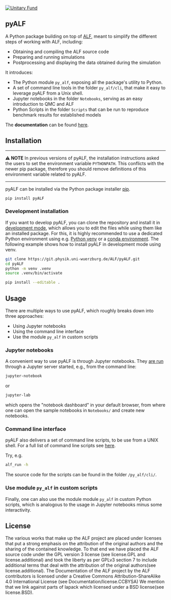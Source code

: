 [![Unitary Fund](https://img.shields.io/badge/Supported%20By-UNITARY%20FUND-brightgreen.svg?style=for-the-badge)](http://unitary.fund)

## pyALF

A Python package building on top of [ALF](https://git.physik.uni-wuerzburg.de/ALF/ALF), meant to simplify the different steps of working with ALF, including:

* Obtaining and compiling the ALF source code
* Preparing and running simulations
* Postprocessing and displaying the data obtained during the simulation

It introduces:

* The Python module `py_alf`, exposing all the package's utility to Python.
* A set of command line tools in the folder `py_alf/cli`, that make it easy to leverage pyALF from a Unix shell.
* Jupyter notebooks in the folder `Notebooks`, serving as an easy introduction to QMC and ALF
* Python Scripts in the folder `Scripts` that can be run to reproduce benchmark results for established models

The **documentation** can be found [here](https://gitpages.physik.uni-wuerzburg.de/ALF/pyALF).

## Installation

---
**⚠️ NOTE** In previous versions of pyALF, the installation instructions asked the users to set the environment variable `PYTHONPATH`.
This conflicts with the newer pip package, therefore you should remove definitions of this environment variable related to pyALF.

---

pyALF can be installed via the Python package installer [pip](https://pip.pypa.io/en/stable/).

```bash
pip install pyALF
```

### Development installation

If you want to develop pyALF, you can clone the repository and install it in
[development mode](https://setuptools.pypa.io/en/latest/userguide/development_mode.html),
which allows you to edit the files while using them like an installed package.
For this, it is highly recommended to use a dedicated Python environment using e.g.
[Python venv](https://packaging.python.org/en/latest/guides/installing-using-pip-and-virtual-environments/)
or a
[conda environment](https://conda.io/projects/conda/en/latest/user-guide/tasks/manage-environments.html).
The following example shows how to install pyALF in development mode using venv.

```bash
git clone https://git.physik.uni-wuerzburg.de/ALF/pyALF.git
cd pyALF
python -m venv .venv
source .venv/bin/activate

pip install --editable .
```

## Usage

There are multiple ways to use pyALF, which roughly breaks down into three approaches:
* Using Jupyter notebooks
* Using the command line interface
* Use the module `py_alf` in custom scripts

### Jupyter notebooks

A convenient way to use pyALF is through Jupyter notebooks. They [are run](https://jupyter.readthedocs.io/en/latest/running.html) through a Jupyter server started, e.g., from the command line:

```bash
jupyter-notebook
```

or

```bash
jupyter-lab
```

which opens the "notebook dashboard" in your default browser, from where one can open the sample notebooks in `Notebooks/` and create new notebooks.

### Command line interface

pyALF also delivers a set of command line scripts, to be use from a UNIX shell. For a full list of command line scripts see [here](https://gitpages.physik.uni-wuerzburg.de/ALF/pyALF/source/reference/cli.html).

Try, e.g.

```bash
alf_run -h
```

The source code for the scripts can be found in the folder `/py_alf/cli/`.


### Use module `py_alf` in custom scripts

Finally, one can also use the module module `py_alf` in custom Python scripts, which is analogous to the usage in Jupyter notebooks minus some interactivity.

## License

The various works that make up the ALF project are placed under licenses that put
a strong emphasis on the attribution of the original authors and the sharing of the contained knowledge.
To that end we have placed the ALF source code under the GPL version 3 license (see license.GPL and license.additional)
and took the liberty as per GPLv3 section 7 to include additional terms that deal with the attribution
of the original authors(see license.additional).
The Documentation of the ALF project by the ALF contributors is licensed under a Creative Commons Attribution-ShareAlike 4.0 International License (see Documentation/license.CCBYSA)
We mention that we link against parts of lapack which licensed under a BSD license(see license.BSD).
